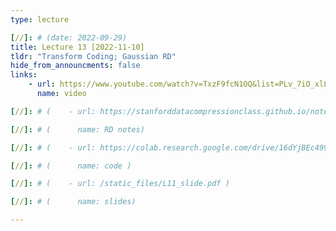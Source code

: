 ```yaml
---
type: lecture

[//]: # (date: 2022-09-29)
title: Lecture 13 [2022-11-10]
tldr: "Transform Coding; Gaussian RD"
hide_from_announcments: false
links:
    - url: https://www.youtube.com/watch?v=TxzF9fcN1OQ&list=PLv_7iO_xlL0Jgc35Pqn7XP5VTQ5krLMOl
      name: video

[//]: # (    - url: https://stanforddatacompressionclass.github.io/notes/lossy/rd.html)

[//]: # (      name: RD notes)

[//]: # (    - url: https://colab.research.google.com/drive/16dYjBEc499HgHoZRxcyeg0YmNAb5AwAW?usp=sharing)

[//]: # (      name: code )

[//]: # (    - url: /static_files/L11_slide.pdf )

[//]: # (      name: slides)

---
```





